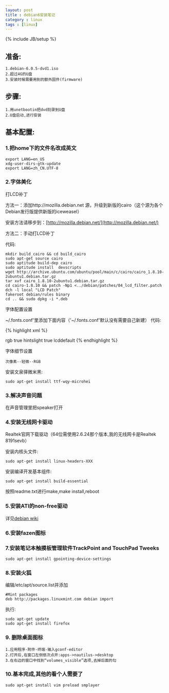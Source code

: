 ```yaml
---
layout: post
title : debian6安装笔记
category : linux
tags : [linux]
---
```

{% include JB/setup %}

## 准备:

	1.debian-6.0.5-dvd1.iso 
	2.超过4G的U盘 
	3.安装时候需要用到的额外固件(firmware)

## 步骤:

	1.用unetbootin把dvd刻录到U盘 
	2.U盘启动,进行安装

## 基本配置:

### 1.把home下的文件名改成英文

	export LANG=en_US  
	xdg-user-dirs-gtk-update  
	export LANG=zh_CN.UTF-8 

### 2.字体美化

打LCD补丁

方法一：添加http://mozilla.debian.net 源，升级到新版的cairo（这个源为各个Debian发行版提供新版的iceweasel）

安装方法请移步到：[http://mozilla.debian.net/](http://mozilla.debian.net/)

方法二：手动打LCD补丁

代码:

	mkdir build_cairo && cd build_cairo
	sudo apt-get source cairo
	sudo aptitude build-dep cairo
	sudo aptitude install  devscripts
	wget http://archive.ubuntu.com/ubuntu/pool/main/c/cairo/cairo_1.8.10-2ubuntu1.debian.tar.gz
	tar xvf cairo_1.8.10-2ubuntu1.debian.tar.gz
	cd cairo-1.8.10 && patch -Np1 <../debian/patches/04_lcd_filter.patch
	dch -l local "LCD Patch"
	fakeroot debian/rules binary
	cd .. && sudo dpkg -i *.deb 


字体配置设置

~/.fonts.conf'里添加下面内容（'~/.fonts.conf'默认没有需要自己新建） 代码:

{% highlight xml %}
<?xml version='1.0'?>
<!DOCTYPE fontconfig SYSTEM 'fonts.dtd'>
<fontconfig>
	<match target="font">
		<edit mode="assign" name="rgba">
			<const>rgb</const>
		</edit>
	</match>
	<match target="font">
		<edit mode="assign" name="hinting">
			<bool>true</bool>
		</edit>
	</match>
	<match target="font">
		<edit mode="assign" name="hintstyle">
			<const>hintslight</const>
		</edit>
	</match>
	<match target="font">
		<edit mode="assign" name="antialias">
			<bool>true</bool>
		</edit>
	</match>
	<match target="font">
		<edit mode="assign" name="lcdfilter">
			<const>lcddefault</const>
		</edit>
	</match>
</fontconfig> 
{% endhighlight %}

字体细节设置

	次像素--轻微--RGB

安装文泉驿微米黑:

	sudo apt-get install ttf-wqy-microhei 

### 3.解决声音问题

在声音管理里把speaker打开

### 4.安装无线网卡驱动

Realtek官网下载驱动（64位需使用2.6.24那个版本,我的无线网卡是Realtek 8191sevb）

安装内核头文件:

	sudo apt-get install linux-headers-XXX 

安装编译开发基本组件:

	sudo apt-get install build-essential 

按照readme.txt进行make,make install,reboot

### 5.安装ATI的non-free驱动

详见[debian wiki](http://wiki.debian.org/ATIProprietary)

### 6.安装fazen图标

### 7.安装笔记本触摸板管理软件TrackPoint and TouchPad Tweeks

	sudo apt-get install gpointing-device-settings 

### 8.安装火狐

编辑/etc/apt/source.list并添加

	#Mint packages
	deb http://packages.linuxmint.com debian import

执行:

	sudo apt-get update
	sudo apt-get install firefox

### 9. 删除桌面图标

	1.应用程序-附件-终端-输入gconf-editor
	2.打开后,在窗口左侧依次点开:apps->nautilus->desktop
	3.在右边的窗口中找到“volumes_visible”选项,去掉后面的勾

### 10.基本完成,其他的看个人需要了

	sudo apt-get install vim preload smplayer

